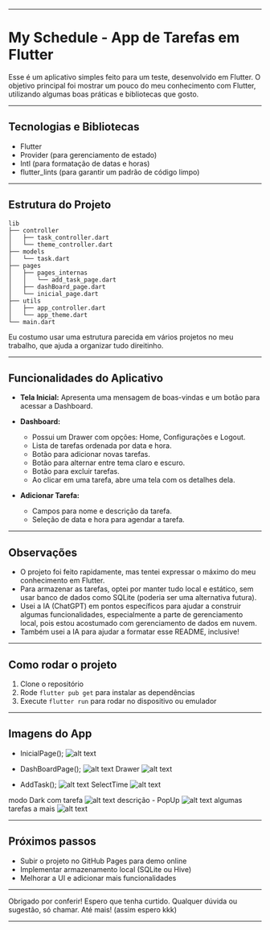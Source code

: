 
---

# My Schedule - App de Tarefas em Flutter

Esse é um aplicativo simples feito para um teste, desenvolvido em Flutter. O objetivo principal foi mostrar um pouco do meu conhecimento com Flutter, utilizando algumas boas práticas e bibliotecas que gosto.

---

## Tecnologias e Bibliotecas

* Flutter
* Provider (para gerenciamento de estado)
* Intl (para formatação de datas e horas)
* flutter\_lints (para garantir um padrão de código limpo)

---

## Estrutura do Projeto

```
lib
├── controller
│   ├── task_controller.dart
│   └── theme_controller.dart
├── models
│   └── task.dart
├── pages
│   ├── pages_internas
│   │   └── add_task_page.dart
│   ├── dashBoard_page.dart
│   └── inicial_page.dart
├── utils
│   ├── app_controller.dart
│   └── app_theme.dart
└── main.dart
```

Eu costumo usar uma estrutura parecida em vários projetos no meu trabalho, que ajuda a organizar tudo direitinho.

---

## Funcionalidades do Aplicativo

* **Tela Inicial:** Apresenta uma mensagem de boas-vindas e um botão para acessar a Dashboard.
* **Dashboard:**

  * Possui um Drawer com opções: Home, Configurações e Logout.
  * Lista de tarefas ordenada por data e hora.
  * Botão para adicionar novas tarefas.
  * Botão para alternar entre tema claro e escuro.
  * Botão para excluir tarefas.
  * Ao clicar em uma tarefa, abre uma tela com os detalhes dela.
* **Adicionar Tarefa:**

  * Campos para nome e descrição da tarefa.
  * Seleção de data e hora para agendar a tarefa.

---

## Observações

* O projeto foi feito rapidamente, mas tentei expressar o máximo do meu conhecimento em Flutter.
* Para armazenar as tarefas, optei por manter tudo local e estático, sem usar banco de dados como SQLite (poderia ser uma alternativa futura).
* Usei a IA (ChatGPT) em pontos específicos para ajudar a construir algumas funcionalidades, especialmente a parte de gerenciamento local, pois estou acostumado com gerenciamento de dados em nuvem.
* Também usei a IA para ajudar a formatar esse README, inclusive!

---

## Como rodar o projeto

1. Clone o repositório
2. Rode `flutter pub get` para instalar as dependências
3. Execute `flutter run` para rodar no dispositivo ou emulador

---

## Imagens do App

* InicialPage();
![alt text](image.png)

* DashBoardPage();
![alt text](image-1.png)
Drawer
![alt text](image-2.png)

* AddTask();
![alt text](image-3.png)
SelectTime
![alt text](image-4.png)

modo Dark com tarefa
![alt text](image-5.png)
descrição - PopUp
![alt text](image-6.png)
algumas tarefas a mais
![alt text](image-7.png)

---

## Próximos passos

* Subir o projeto no GitHub Pages para demo online
* Implementar armazenamento local (SQLite ou Hive)
* Melhorar a UI e adicionar mais funcionalidades

---

Obrigado por conferir! Espero que tenha curtido.
Qualquer dúvida ou sugestão, só chamar. Até mais! (assim espero kkk)

---
